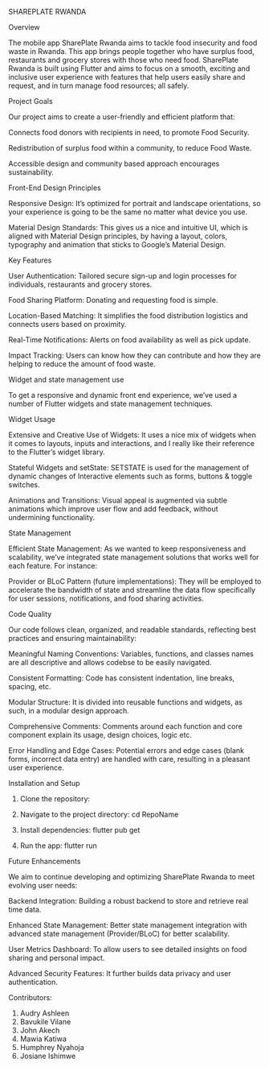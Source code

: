 SHAREPLATE RWANDA

Overview

The mobile app SharePlate Rwanda aims to tackle food insecurity and food waste in Rwanda. This app brings people together who have surplus food, restaurants and grocery stores with those who need food. SharePlate Rwanda is built using Flutter and aims to focus on a smooth, exciting and inclusive user experience with features that help users easily share and request, and in turn manage food resources; all safely.


Project Goals


Our project aims to create a user-friendly and efficient platform that:

Connects food donors with recipients in need, to promote Food Security.

Redistribution of surplus food within a community, to reduce Food Waste.

Accessible design and community based approach encourages sustainability.


Front-End Design Principles


Responsive Design: It’s optimized for portrait and landscape orientations, so your experience is going to be the same no matter what device you use.

Material Design Standards: This gives us a nice and intuitive UI, which is aligned with Material Design principles, by having a layout, colors, typography and animation that sticks to Google’s Material Design.


Key Features


User Authentication: Tailored secure sign-up and login processes for individuals, restaurants and grocery stores.

Food Sharing Platform: Donating and requesting food is simple.

Location-Based Matching: It simplifies the food distribution logistics and connects users based on proximity.

Real-Time Notifications: Alerts on food availability as well as pick update.

Impact Tracking: Users can know how they can contribute and how they are helping to reduce the amount of food waste.


Widget and state management use


To get a responsive and dynamic front end experience, we’ve used a number of Flutter widgets and state management techniques.

Widget Usage


Extensive and Creative Use of Widgets: It uses a nice mix of widgets when it comes to layouts, inputs and interactions, and I really like their reference to the Flutter’s widget library.

Stateful Widgets and setState: SETSTATE is used for the management of dynamic changes of Interactive elements such as forms, buttons & toggle switches.

Animations and Transitions: Visual appeal is augmented via subtle animations which improve user flow and add feedback, without undermining functionality.


State Management


Efficient State Management: As we wanted to keep responsiveness and scalability, we’ve integrated state management solutions that works well for each feature. For instance:

Provider or BLoC Pattern (future implementations): They will be employed to accelerate the bandwidth of state and streamline the data flow specifically for user sessions, notifications, and food sharing activities.


Code Quality

Our code follows clean, organized, and readable standards, reflecting best practices and ensuring maintainability:

Meaningful Naming Conventions: Variables, functions, and classes names are all descriptive and allows codebse to be easily navigated.

Consistent Formatting: Code has consistent indentation, line breaks, spacing, etc.

Modular Structure: It is divided into reusable functions and widgets, as such, in a modular design approach.

Comprehensive Comments: Comments around each function and core component explain its usage, design choices, logic etc.

Error Handling and Edge Cases: Potential errors and edge cases (blank forms, incorrect data entry) are handled with care, resulting in a pleasant user experience.


Installation and Setup

1. Clone the repository:
   
3. Navigate to the project directory:
   cd RepoName
4. Install dependencies:
   flutter pub get
5. Run the app:
   flutter run


Future Enhancements


We aim to continue developing and optimizing SharePlate Rwanda to meet evolving user needs:

Backend Integration: Building a robust backend to store and retrieve real time data.

Enhanced State Management: Better state management integration with advanced state management (Provider/BLoC) for better scalability.

User Metrics Dashboard: To allow users to see detailed insights on food sharing and personal impact.

Advanced Security Features: It further builds data privacy and user authentication.


Contributors:

1. Audry Ashleen
2. Bavukile Vilane
3. John Akech
4. Mawia Katiwa
5. Humphrey Nyahoja
6. Josiane Ishimwe
